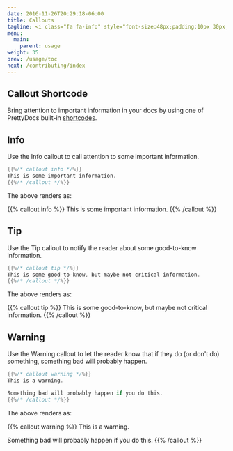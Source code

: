 ```yaml
---
date: 2016-11-26T20:29:18-06:00
title: Callouts
tagline: <i class="fa fa-info" style="font-size:48px;padding:10px 30px;"></i><i class="fa fa-lightbulb-o" style="font-size:48px;padding:10px 30px;"></i><i class="fa fa-warning" style="font-size:48px;padding:10px 30px;"></i></br>Bring attention to important information using PrettyDocs callouts.
menu:
  main:
    parent: usage
weight: 35
prev: /usage/toc
next: /contributing/index
---
```


## Callout Shortcode

Bring attention to important information in your docs by using one of PrettyDocs built-in [shortcodes](https://gohugo.io/extras/shortcodes/).

## Info

Use the Info callout to call attention to some important information.

```go
{{%/* callout info */%}}
This is some important information.
{{%/* /callout */%}}
```

The above renders as:

{{% callout info %}}
This is some important information.
{{% /callout %}}

## Tip

Use the Tip callout to notify the reader about some good-to-know information.

```go
{{%/* callout tip */%}}
This is some good-to-know, but maybe not critical information.
{{%/* /callout */%}}
```

The above renders as:

{{% callout tip %}}
This is some good-to-know, but maybe not critical information.
{{% /callout %}}


## Warning

Use the Warning callout to let the reader know that if they do (or don't do) something, something bad will probably happen.

```go
{{%/* callout warning */%}}
This is a warning.

Something bad will probably happen if you do this.
{{%/* /callout */%}}
```

The above renders as:

{{% callout warning %}}
This is a warning.

Something bad will probably happen if you do this.
{{% /callout %}}

